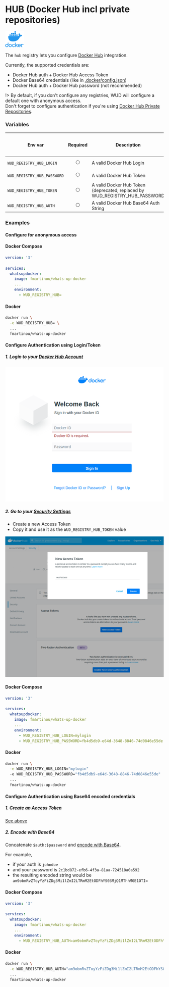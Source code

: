 # HUB (Docker Hub incl private repositories)
![logo](docker.png)

The `hub` registry lets you configure [Docker Hub](https://hub.docker.com/) integration.

Currently, the supported credentials are:
- Docker Hub auth + Docker Hub Access Token
- Docker Base64 credentials (like in [.docker/config.json](https://docs.docker.com/engine/reference/commandline/auth/))
- Docker Hub auth + Docker Hub password (not recommended)

!> By default, if you don't configure any registries, WUD will configure a default one with anonymous access. \
Don't forget to configure authentication if you're using [Docker Hub Private Repositories](https://docs.docker.com/docker-hub/repos/#private-repositories).

### Variables

| Env var                     | Required       | Description                                                                 | Supported values                                  | Default value when missing |
| --------------------------- |:--------------:| --------------------------------------------------------------------------- | ------------------------------------------------- | -------------------------- | 
| `WUD_REGISTRY_HUB_LOGIN`    | :white_circle: | A valid Docker Hub Login                                                    | WUD_REGISTRY_HUB_TOKEN must be defined            |                            |
| `WUD_REGISTRY_HUB_PASSWORD` | :white_circle: | A valid Docker Hub Token                                                    | WUD_REGISTRY_HUB_LOGIN must be defined            |                            |
| `WUD_REGISTRY_HUB_TOKEN`    | :white_circle: | A valid Docker Hub Token (deprecated; replaced by WUD_REGISTRY_HUB_PASSWORD | WUD_REGISTRY_HUB_LOGIN must be defined            |                            |
| `WUD_REGISTRY_HUB_AUTH`     | :white_circle: | A valid Docker Hub Base64 Auth String                                       | WUD_REGISTRY_HUB_LOGIN/TOKEN  must not be defined |                            |

### Examples

#### Configure for anonymous access
<!-- tabs:start -->
#### **Docker Compose**
```yaml
version: '3'

services:
  whatsupdocker:
    image: fmartinou/whats-up-docker
    ...
    environment:
      - WUD_REGISTRY_HUB=
```
#### **Docker**
```bash
docker run \
  -e WUD_REGISTRY_HUB= \
  ...
  fmartinou/whats-up-docker
```
<!-- tabs:end -->

#### Configure Authentication using Login/Token

##### 1. Login to your&nbsp;[Docker Hub Account](https://hub.docker.com/)
![image](hub_login.png)

##### 2. Go to your&nbsp;[Security Settings](https://hub.docker.com/settings/security)
- Create a new Access Token
- Copy it and use it as the `WUD_REGISTRY_HUB_TOKEN` value

![image](hub_token.png)

<!-- tabs:start -->
#### **Docker Compose**
```yaml
version: '3'

services:
  whatsupdocker:
    image: fmartinou/whats-up-docker
    ...
    environment:
      - WUD_REGISTRY_HUB_LOGIN=mylogin
      - WUD_REGISTRY_HUB_PASSWORD=fb4d5db9-e64d-3648-8846-74d0846e55de
```
#### **Docker**
```bash
docker run \
  -e WUD_REGISTRY_HUB_LOGIN="mylogin"
  -e WUD_REGISTRY_HUB_PASSWORD="fb4d5db9-e64d-3648-8846-74d0846e55de"
  ...
  fmartinou/whats-up-docker
```
<!-- tabs:end -->

#### Configure Authentication using Base64 encoded credentials

##### 1. Create an Access Token
[See above](registries/hub/?id=configure-authentication-using-logintoken)

##### 2. Encode with Base64
Concatenate `$auth:$password` and [encode with Base64](https://www.base64encode.org/).

For example,
- if your auth is `johndoe`
- and your password is `2c1bd872-efb6-4f3a-81aa-724518a0a592`
- the resulting encoded string would be `am9obmRvZToyYzFiZDg3Mi1lZmI2LTRmM2EtODFhYS03MjQ1MThhMGE1OTI=`

<!-- tabs:start -->
#### **Docker Compose**
```yaml
version: '3'

services:
  whatsupdocker:
    image: fmartinou/whats-up-docker
    ...
    environment:
      - WUD_REGISTRY_HUB_AUTH=am9obmRvZToyYzFiZDg3Mi1lZmI2LTRmM2EtODFhYS03MjQ1MThhMGE1OTI=
```
#### **Docker**
```bash
docker run \
  -e WUD_REGISTRY_HUB_AUTH="am9obmRvZToyYzFiZDg3Mi1lZmI2LTRmM2EtODFhYS03MjQ1MThhMGE1OTI="
  ...
  fmartinou/whats-up-docker
```
<!-- tabs:end -->
